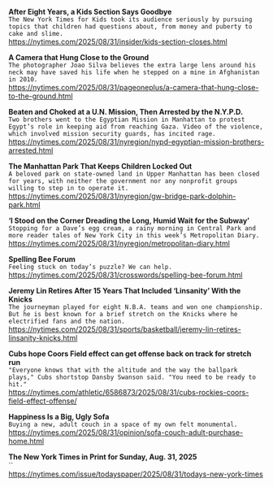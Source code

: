 **After Eight Years, a Kids Section Says Goodbye**\
`The New York Times for Kids took its audience seriously by pursuing topics that children had questions about, from money and puberty to cake and slime.`\
https://nytimes.com/2025/08/31/insider/kids-section-closes.html

**A Camera that Hung Close to the Ground**\
`The photographer Joao Silva believes the extra large lens around his neck may have saved his life when he stepped on a mine in Afghanistan in 2010.`\
https://nytimes.com/2025/08/31/pageoneplus/a-camera-that-hung-close-to-the-ground.html

**Beaten and Choked at a U.N. Mission, Then Arrested by the N.Y.P.D.**\
`Two brothers went to the Egyptian Mission in Manhattan to protest Egypt’s role in keeping aid from reaching Gaza. Video of the violence, which involved mission security guards, has incited rage.`\
https://nytimes.com/2025/08/31/nyregion/nypd-egyptian-mission-brothers-arrested.html

**The Manhattan Park That Keeps Children Locked Out**\
`A beloved park on state-owned land in Upper Manhattan has been closed for years, with neither the government nor any nonprofit groups willing to step in to operate it.`\
https://nytimes.com/2025/08/31/nyregion/gw-bridge-park-dolphin-park.html

**‘I Stood on the Corner Dreading the Long, Humid Wait for the Subway’**\
`Stopping for a Dave’s egg cream, a rainy morning in Central Park and more reader tales of New York City in this week’s Metropolitan Diary.`\
https://nytimes.com/2025/08/31/nyregion/metropolitan-diary.html

**Spelling Bee Forum**\
`Feeling stuck on today’s puzzle? We can help.`\
https://nytimes.com/2025/08/31/crosswords/spelling-bee-forum.html

**Jeremy Lin Retires After 15 Years That Included ‘Linsanity’ With the Knicks**\
`The journeyman played for eight N.B.A. teams and won one championship. But he is best known for a brief stretch on the Knicks where he electrified fans and the nation.`\
https://nytimes.com/2025/08/31/sports/basketball/jeremy-lin-retires-linsanity-knicks.html

**Cubs hope Coors Field effect can get offense back on track for stretch run**\
`"Everyone knows that with the altitude and the way the ballpark plays," Cubs shortstop Dansby Swanson said. "You need to be ready to hit."`\
https://nytimes.com/athletic/6586873/2025/08/31/cubs-rockies-coors-field-effect-offense/

**Happiness Is a Big, Ugly Sofa**\
`Buying a new, adult couch in a space of my own felt monumental.`\
https://nytimes.com/2025/08/31/opinion/sofa-couch-adult-purchase-home.html

**The New York Times in Print for Sunday, Aug. 31, 2025**\
``\
https://nytimes.com/issue/todayspaper/2025/08/31/todays-new-york-times

